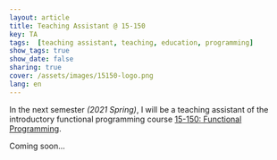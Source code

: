 ```yaml
---
layout: article
title: Teaching Assistant @ 15-150
key: TA
tags:  [teaching assistant, teaching, education, programming]
show_tags: true
show_date: false
sharing: true
cover: /assets/images/15150-logo.png
lang: en
---
```


In the next semester *(2021 Spring)*, I will be a teaching assistant of the introductory functional programming course [15-150: Functional Programming][15150].
 
<!--more-->

Coming soon...

[15150]: http://www.cs.cmu.edu/~15150/